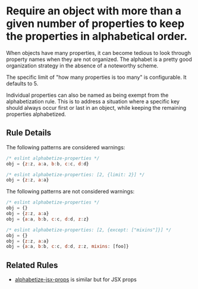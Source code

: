 # Require an object with more than a given number of properties to keep the properties in alphabetical order.

When objects have many properties, it can become tedious to look through property names when they are not organized. The alphabet is a pretty good organization strategy in the absence of a noteworthy scheme.

The specific limit of "how many properties is too many" is configurable. It defaults to 5.

Individual properties can also be named as being exempt from the alphabetization rule. This is to address a situation where a specific key should always occur first or last in an object, while keeping the remaining properties alphabetized.


## Rule Details

The following patterns are considered warnings:

```js
/* eslint alphabetize-properties */
obj = {z:z, a:a, b:b, c:c, d:d}
```

```js
/* eslint alphabetize-properties: [2, {limit: 2}] */
obj = {z:z, a:a}
```

The following patterns are not considered warnings:

```js
/* eslint alphabetize-properties */
obj = {}
obj = {z:z, a:a}
obj = {a:a, b:b, c:c, d:d, z:z}
```

```js
/* eslint alphabetize-properties: [2, {except: ["mixins"]}] */
obj = {}
obj = {z:z, a:a}
obj = {a:a, b:b, c:c, d:d, z:z, mixins: [foo]}
```


## Related Rules

* [alphabetize-jsx-props] is similar but for JSX props


[alphabetize-jsx-props]: ./alphabetize-jsx-props.md
